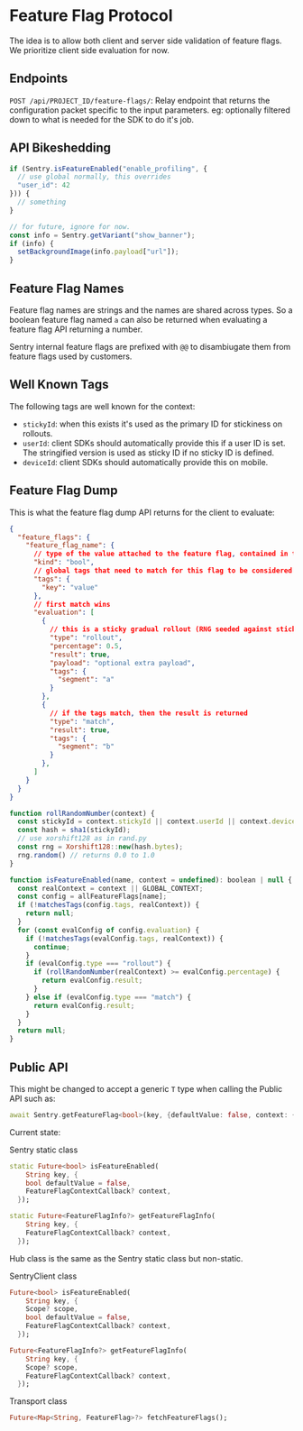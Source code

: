 # Feature Flag Protocol

The idea is to allow both client and server side validation of feature flags.
We prioritize client side evaluation for now.

## Endpoints

``POST /api/PROJECT_ID/feature-flags/``:
    Relay endpoint that returns the configuration packet specific to the input
    parameters.  eg: optionally filtered down to what is needed for the SDK to
    do it's job.

## API Bikeshedding

```javascript
if (Sentry.isFeatureEnabled("enable_profiling", {
  // use global normally, this overrides
  "user_id": 42
})) {
  // something
}

// for future, ignore for now.
const info = Sentry.getVariant("show_banner");
if (info) {
  setBackgroundImage(info.payload["url"]);
}
```

## Feature Flag Names

Feature flag names are strings and the names are shared across types.
So a boolean feature flag named `a` can also be returned when evaluating a feature flag API returning a number.

Sentry internal feature flags are prefixed with `@@` to disambiugate them from
feature flags used by customers.

## Well Known Tags

The following tags are well known for the context:

- ``stickyId``: when this exists it's used as the primary ID for stickiness on rollouts.
- ``userId``: client SDKs should automatically provide this if a user ID is set.
  The stringified version is used as sticky ID if no sticky ID is defined.
- ``deviceId``: client SDKs should automatically provide this on mobile.

## Feature Flag Dump

This is what the feature flag dump API returns for the client to
evaluate:

```json
{
  "feature_flags": {
    "feature_flag_name": {
      // type of the value attached to the feature flag, contained in the field "result"
      "kind": "bool",
      // global tags that need to match for this flag to be considered at all
      "tags": {
        "key": "value"
      },
      // first match wins
      "evaluation": [
        {
          // this is a sticky gradual rollout (RNG seeded against sticky-id)
          "type": "rollout",
          "percentage": 0.5,
          "result": true,
          "payload": "optional extra payload",
          "tags": {
            "segment": "a"
          }
        },
        {
          // if the tags match, then the result is returned
          "type": "match",
          "result": true,
          "tags": {
            "segment": "b"
          }
        },
      ]
    }
  }
}
```

```javascript
function rollRandomNumber(context) {
  const stickyId = context.stickyId || context.userId || context.deviceId;
  const hash = sha1(stickyId);
  // use xorshift128 as in rand.py
  const rng = Xorshift128::new(hash.bytes);
  rng.random() // returns 0.0 to 1.0
}

function isFeatureEnabled(name, context = undefined): boolean | null {
  const realContext = context || GLOBAL_CONTEXT;
  const config = allFeatureFlags[name];
  if (!matchesTags(config.tags, realContext)) {
    return null;
  }
  for (const evalConfig of config.evaluation) {
    if (!matchesTags(evalConfig.tags, realContext)) {
      continue;
    }
    if (evalConfig.type === "rollout") {
      if (rollRandomNumber(realContext) >= evalConfig.percentage) {
        return evalConfig.result;
      }
    } else if (evalConfig.type === "match") {
      return evalConfig.result;
    }
  }
  return null;
}
```

## Public API

This might be changed to accept a generic `T` type when calling the Public API such as:

```dart
await Sentry.getFeatureFlag<bool>(key, {defaultValue: false, context: {}});
```

Current state:

Sentry static class

```dart
static Future<bool> isFeatureEnabled(
    String key, {
    bool defaultValue = false,
    FeatureFlagContextCallback? context,
  });
```

```dart
static Future<FeatureFlagInfo?> getFeatureFlagInfo(
    String key, {
    FeatureFlagContextCallback? context,
  });
```

Hub class is the same as the Sentry static class but non-static.

SentryClient class

```dart
Future<bool> isFeatureEnabled(
    String key, {
    Scope? scope,
    bool defaultValue = false,
    FeatureFlagContextCallback? context,
  });
```

```dart
Future<FeatureFlagInfo?> getFeatureFlagInfo(
    String key, {
    Scope? scope,
    FeatureFlagContextCallback? context,
  });
```

Transport class

```dart
Future<Map<String, FeatureFlag>?> fetchFeatureFlags();
```
